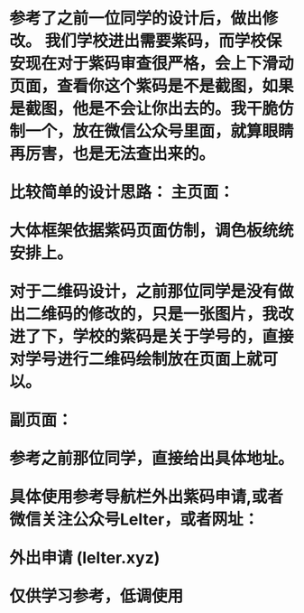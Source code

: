 <h1>参考了之前一位同学的设计后，做出修改。
我们学校进出需要紫码，而学校保安现在对于紫码审查很严格，会上下滑动页面，查看你这个紫码是不是截图，如果是截图，他是不会让你出去的。我干脆仿制一个，放在微信公众号里面，就算眼睛再厉害，也是无法查出来的。

比较简单的设计思路：
主页面：

大体框架依据紫码页面仿制，调色板统统安排上。

对于二维码设计，之前那位同学是没有做出二维码的修改的，只是一张图片，我改进了下，学校的紫码是关于学号的，直接对学号进行二维码绘制放在页面上就可以。



副页面：



参考之前那位同学，直接给出具体地址。

具体使用参考导航栏外出紫码申请,或者微信关注公众号Lelter，或者网址：

外出申请 (lelter.xyz)

仅供学习参考，低调使用

